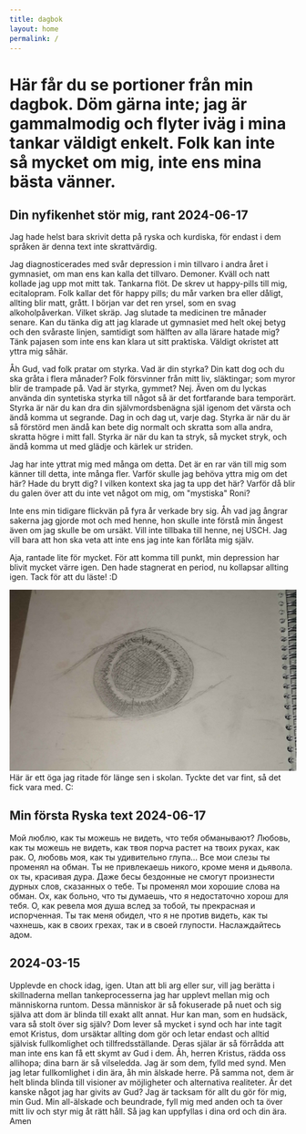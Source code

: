```yaml
---
title: dagbok
layout: home
permalink: /
---
```

# Här får du se portioner från min dagbok. Döm gärna inte; jag är gammalmodig och flyter iväg i mina tankar väldigt enkelt. Folk kan inte så mycket om mig, inte ens mina bästa vänner.


## Din nyfikenhet stör mig, rant 2024-06-17

Jag hade helst bara skrivit detta på ryska och kurdiska, för endast i dem språken är denna text inte skrattvärdig. 

Jag diagnosticerades med svår depression i min tillvaro i andra året i gymnasiet, om man ens kan kalla det tillvaro. Demoner. Kväll och natt kollade jag upp mot mitt tak. Tankarna flöt. De skrev ut happy-pills till mig, ecitalopram. Folk kallar det för happy pills; du mår varken bra eller dåligt, allting blir matt, grått. I början var det ren yrsel, som en svag alkoholpåverkan. Vilket skräp. Jag slutade ta medicinen tre månader senare. Kan du tänka dig att jag klarade ut gymnasiet med helt okej betyg och den svåraste linjen, samtidigt som hälften av alla lärare hatade mig? Tänk pajasen som inte ens kan klara ut sitt praktiska. Väldigt okristet att yttra mig såhär.

Åh Gud, vad folk pratar om styrka. Vad är din styrka? Din katt dog och du ska gråta i flera månader? Folk försvinner från mitt liv, släktingar; som myror blir de trampade på. Vad är styrka, gymmet? Nej. Även om du lyckas använda din syntetiska styrka till något så är det fortfarande bara temporärt. Styrka är när du kan dra din självmordsbenägna själ igenom det värsta och ändå komma ut segrande. Dag in och dag ut, varje dag. Styrka är när du är så förstörd men ändå kan bete dig normalt och skratta som alla andra, skratta högre i mitt fall. Styrka är när du kan ta stryk, så mycket stryk, och ändå komma ut med glädje och kärlek ur striden. 

Jag har inte yttrat mig med många om detta. Det är en rar vän till mig som känner till detta, inte många fler. Varför skulle jag behöva yttra mig om det här? Hade du brytt dig? I vilken kontext ska jag ta upp det här? Varför då blir du galen över att du inte vet något om mig, om "mystiska" Roni? 

Inte ens min tidigare flickvän på fyra år verkade bry sig. Åh vad jag ångrar sakerna jag gjorde mot och med henne, hon skulle inte förstå min ångest även om jag skulle be om ursäkt. Vill inte tillbaka till henne, nej USCH. Jag vill bara att hon ska veta att inte ens jag inte kan förlåta mig själv. 

Aja, rantade lite för mycket. För att komma till punkt, min depression har blivit mycket värre igen. Den hade stagnerat en period, nu kollapsar allting igen. Tack för att du läste! :D

![här är ett öga jag ritade för länge sen i skolan C:](oga-img.jpg)
Här är ett öga jag ritade för länge sen i skolan. Tyckte det var fint, så det fick vara med. C:


## Min första Ryska text 2024-06-17

Мой люблю, как ты можешь не видеть, что тебя обманывают?
Любовь, как ты можешь не видеть, как твоя порча растет на твоих руках, как рак.
О, любовь моя, как ты удивительно глупа...
Все мои слезы ты променял на обман.
Ты не привлекаешь никого, кроме меня и дьявола. ох ты, красивая дура.
Даже бесы бездонные не смогут произнести дурных слов, сказанных о тебе.
Ты променял мои хорошие слова на обман. 
Ох, как больно, что ты думаешь, что я недостаточно хорош для тебя.
О, как ревела моя душа вслед за тобой, ты прекрасная и испорченная.
Ты так меня обидел, что я не против видеть, как ты чахнешь, как в своих грехах, так и в своей глупости. Наслаждайтесь адом.

## 2024-03-15

Upplevde en chock idag, igen. Utan att bli arg eller sur, vill jag berätta i skillnaderna mellan tankeprocesserna jag har upplevt mellan mig och människorna runtom. Dessa människor är så fokuserade på nuet och sig själva att dom är blinda till exakt allt annat. Hur kan man, som en hudsäck, vara så stolt över sig själv? Dom lever så mycket i synd och har inte tagit emot Kristus, dom ursäktar allting dom gör och letar endast och alltid självisk fullkomlighet och tillfredsställande. Deras själar är så förrådda att man inte ens kan få ett skymt av Gud i dem. Åh, herren Kristus, rädda oss allihopa; dina barn är så vilseledda. Jag är som dem, fylld med synd. Men jag letar fullkomlighet i din ära, åh min älskade herre. 
På samma not, dem är helt blinda blinda till visioner av möjligheter och alternativa realiteter. Är det kanske något jag har givits av Gud? Jag är tacksam för allt du gör för mig, min Gud. Min all-älskade och beundrade, fyll mig med anden och ta över mitt liv och styr mig åt rätt håll. Så jag kan uppfyllas i dina ord och din ära. Amen